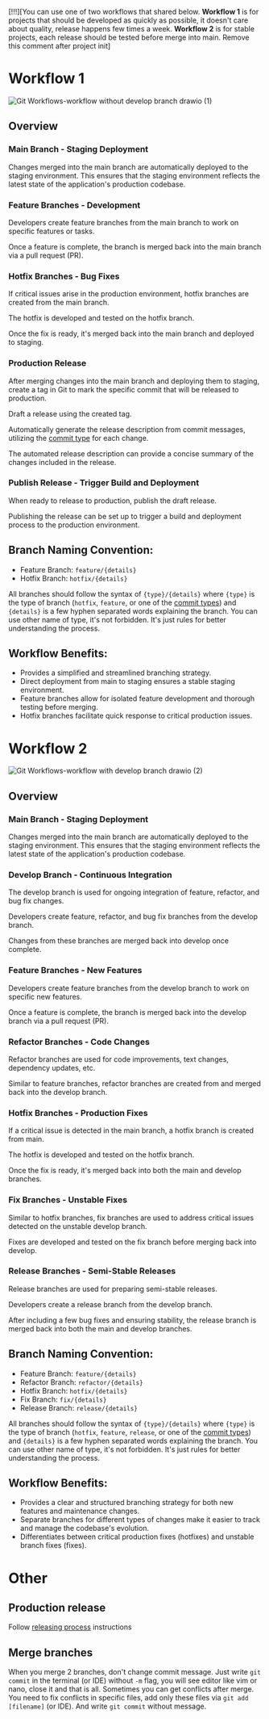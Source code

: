 [!!!][You can use one of two workflows that shared below. **Workflow 1** is for projects that should be developed as quickly as possible, it doesn't care about quality, release happens few times a week. **Workflow 2** is for stable projects, each release should be tested before merge into main. Remove this comment after project init]

# Workflow 1
![Git Workflows-workflow without develop branch drawio (1)](https://github.com/LinkUpStudioOld/template-repository/assets/7302777/49c48fa4-5e47-4ba5-95eb-59330b5b56bc)

## Overview
### Main Branch - Staging Deployment
Changes merged into the main branch are automatically deployed to the staging environment. This ensures that the staging environment reflects the latest state of the application's production codebase.

### Feature Branches - Development
Developers create feature branches from the main branch to work on specific features or tasks.

Once a feature is complete, the branch is merged back into the main branch via a pull request (PR).

### Hotfix Branches - Bug Fixes
If critical issues arise in the production environment, hotfix branches are created from the main branch.

The hotfix is developed and tested on the hotfix branch.

Once the fix is ready, it's merged back into the main branch and deployed to staging.

### Production Release
After merging changes into the main branch and deploying them to staging, create a tag in Git to mark the specific commit that will be released to production.

Draft a release using the created tag.

Automatically generate the release description from commit messages, utilizing the [commit type](/.github/PROCESS_COMMIT_MESSAGE.md) for each change.

The automated release description can provide a concise summary of the changes included in the release.

### Publish Release - Trigger Build and Deployment
When ready to release to production, publish the draft release.

Publishing the release can be set up to trigger a build and deployment process to the production environment.

## Branch Naming Convention:
- Feature Branch: `feature/{details}`
- Hotfix Branch: `hotfix/{details}`

All branches should follow the syntax of `{type}/{details}` where `{type}` is the type of branch (`hotfix`, `feature`, or one of the [commit types](/.github/PROCESS_COMMIT_MESSAGE.md)) and `{details}` is a few hyphen separated words explaining the branch. You can use other name of type, it's not forbidden. It's just rules for better understanding the process.

## Workflow Benefits:
- Provides a simplified and streamlined branching strategy.
- Direct deployment from main to staging ensures a stable staging environment.
- Feature branches allow for isolated feature development and thorough testing before merging.
- Hotfix branches facilitate quick response to critical production issues.



# Workflow 2

![Git Workflows-workflow with develop branch drawio (2)](https://github.com/LinkUpStudioOld/template-repository/assets/7302777/18307e95-ab61-4d86-a1c1-027c40f12016)


## Overview
### Main Branch - Staging Deployment
Changes merged into the main branch are automatically deployed to the staging environment. This ensures that the staging environment reflects the latest state of the application's production codebase.

### Develop Branch - Continuous Integration
The develop branch is used for ongoing integration of feature, refactor, and bug fix changes.

Developers create feature, refactor, and bug fix branches from the develop branch.

Changes from these branches are merged back into develop once complete.


### Feature Branches - New Features
Developers create feature branches from the develop branch to work on specific new features.

Once a feature is complete, the branch is merged back into the develop branch via a pull request (PR).

### Refactor Branches - Code Changes
Refactor branches are used for code improvements, text changes, dependency updates, etc.

Similar to feature branches, refactor branches are created from and merged back into the develop branch.

### Hotfix Branches - Production Fixes
If a critical issue is detected in the main branch, a hotfix branch is created from main.

The hotfix is developed and tested on the hotfix branch.

Once the fix is ready, it's merged back into both the main and develop branches.

### Fix Branches - Unstable Fixes
Similar to hotfix branches, fix branches are used to address critical issues detected on the unstable develop branch.

Fixes are developed and tested on the fix branch before merging back into develop.

### Release Branches - Semi-Stable Releases
Release branches are used for preparing semi-stable releases.

Developers create a release branch from the develop branch.

After including a few bug fixes and ensuring stability, the release branch is merged back into both the main and develop branches.

## Branch Naming Convention:

- Feature Branch: `feature/{details}`
- Refactor Branch: `refactor/{details}`
- Hotfix Branch: `hotfix/{details}`
- Fix Branch: `fix/{details}`
- Release Branch: `release/{details}`

All branches should follow the syntax of `{type}/{details}` where `{type}` is the type of branch (`hotfix`, `feature`, `release`, or one of the [commit types](/.github/PROCESS_COMMIT_MESSAGE.md)) and `{details}` is a few hyphen separated words explaining the branch. You can use other name of type, it's not forbidden. It's just rules for better understanding the process.

## Workflow Benefits:

- Provides a clear and structured branching strategy for both new features and maintenance changes.
- Separate branches for different types of changes make it easier to track and manage the codebase's evolution.
- Differentiates between critical production fixes (hotfixes) and unstable branch fixes (fixes).

# Other

## Production release

Follow [releasing process](PROCESS_RELEASING.md) instructions

## Merge branches

When you merge 2 branches, don't change commit message. Just write `git commit` in the terminal (or IDE) without `-m` flag, you will see editor like vim or nano, close it and that is all.
Sometimes you can get conflicts after merge. You need to fix conflicts in specific files, add only these files via `git add [filename]` (or IDE). And write `git commit` without message.
